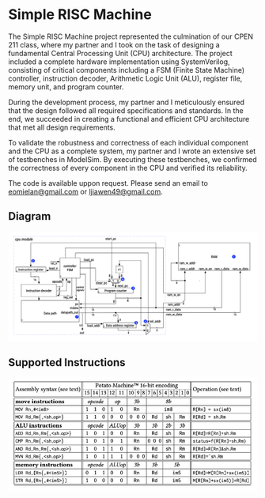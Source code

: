 # Simple RISC Machine

The Simple RISC Machine project represented the culmination of our CPEN 211 class, where my partner and I took on the task of designing a fundamental Central Processing Unit (CPU) architecture. The project included a complete hardware implementation using SystemVerilog, consisting of critical components including a FSM (Finite State Machine) controller, instruction decoder, Arithmetic Logic Unit (ALU), register file, memory unit, and program counter.

During the development process, my partner and I meticulously ensured that the design followed all required specifications and standards. In the end, we succeeded in creating a functional and efficient CPU architecture that met all design requirements.

To validate the robustness and correctness of each individual component and the CPU as a complete system, my partner and I wrote an extensive set of testbenches in ModelSim. By executing these testbenches, we confirmed the correctness of every component in the CPU and verified its reliability.

The code is available uppon request. Please send an email to [eomielan@gmail.com](mailto:eomielan@gmail.com) or [ljiawen49@gmail.com](mailto:ljiawen49@gmail.com).

## Diagram

![CPU Diagram](./assets/cpu_diagram.png)

## Supported Instructions

![CPU ISA](./assets/cpu_isa.png)
